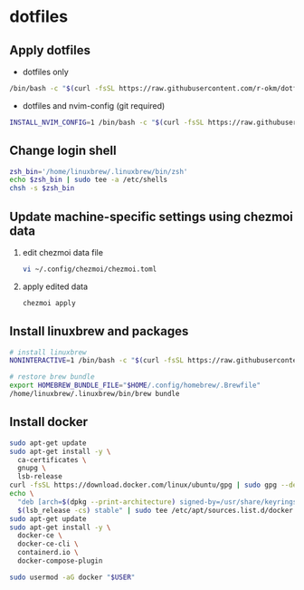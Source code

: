 # dotfiles

## Apply dotfiles

- dotfiles only

```sh
/bin/bash -c "$(curl -fsSL https://raw.githubusercontent.com/r-okm/dotfiles/main/install.sh)"
```

- dotfiles and nvim-config (git required)

```sh
INSTALL_NVIM_CONFIG=1 /bin/bash -c "$(curl -fsSL https://raw.githubusercontent.com/r-okm/dotfiles/main/install.sh)"
```

## Change login shell

```sh
zsh_bin='/home/linuxbrew/.linuxbrew/bin/zsh'
echo $zsh_bin | sudo tee -a /etc/shells
chsh -s $zsh_bin
```

## Update machine-specific settings using chezmoi data

1. edit chezmoi data file

   ```sh
   vi ~/.config/chezmoi/chezmoi.toml
   ```

1. apply edited data

   ```sh
   chezmoi apply
   ```

## Install linuxbrew and packages

```sh
# install linuxbrew
NONINTERACTIVE=1 /bin/bash -c "$(curl -fsSL https://raw.githubusercontent.com/Homebrew/install/HEAD/install.sh)"

# restore brew bundle
export HOMEBREW_BUNDLE_FILE="$HOME/.config/homebrew/.Brewfile"
/home/linuxbrew/.linuxbrew/bin/brew bundle
```

## Install docker

```sh
sudo apt-get update
sudo apt-get install -y \
  ca-certificates \
  gnupg \
  lsb-release
curl -fsSL https://download.docker.com/linux/ubuntu/gpg | sudo gpg --dearmor -o /usr/share/keyrings/docker-archive-keyring.gpg
echo \
  "deb [arch=$(dpkg --print-architecture) signed-by=/usr/share/keyrings/docker-archive-keyring.gpg] https://download.docker.com/linux/ubuntu \
  $(lsb_release -cs) stable" | sudo tee /etc/apt/sources.list.d/docker.list >/dev/null
sudo apt-get update
sudo apt-get install -y \
  docker-ce \
  docker-ce-cli \
  containerd.io \
  docker-compose-plugin

sudo usermod -aG docker "$USER"
```
